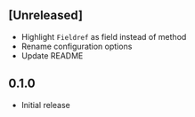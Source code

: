 ## [Unreleased]

- Highlight `Fieldref` as field instead of method
- Rename configuration options
- Update README

## 0.1.0

- Initial release
